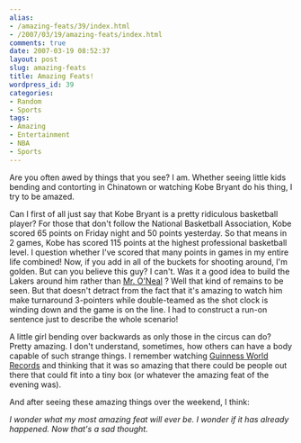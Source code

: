 ```yaml
---
alias:
- /amazing-feats/39/index.html
- /2007/03/19/amazing-feats/index.html
comments: true
date: 2007-03-19 08:52:37
layout: post
slug: amazing-feats
title: Amazing Feats!
wordpress_id: 39
categories:
- Random
- Sports
tags:
- Amazing
- Entertainment
- NBA
- Sports
---
```


Are you often awed by things that you see?  I am.  Whether seeing little kids bending and contorting in Chinatown or watching Kobe Bryant do his thing, I try to be amazed. 

Can I first of all just say that Kobe Bryant is a pretty ridiculous basketball player?  For those that don't follow the National Basketball Association, Kobe scored 65 points on Friday night and 50 points yesterday.  So that means in 2 games, Kobe has scored 115 points at the highest professional basketball level.  I question whether I've scored that many points in games in my entire life combined!  Now, if you add in all of the buckets for shooting around, I'm golden.  But can you believe this guy?  I can't.  Was it a good idea to build the Lakers around him rather than [Mr. O'Neal](http://www.nba.com/playerfile/shaquille_oneal/) ?  Well that kind of remains to be seen.  But that doesn't detract from the fact that it's amazing to watch him make turnaround 3-pointers while double-teamed as the shot clock is winding down and the game is on the line.  I had to construct a run-on sentence just to describe the whole scenario!

A little girl bending over backwards as only those in the circus can do?  Pretty amazing.  I don't understand, sometimes, how others can have a body capable of such strange things.  I remember watching [Guinness World Records](http://www.tv.com/guinness-world-records-primetime/show/10187/summary.html) and thinking that it was so amazing that there could be people out there that could fit into a tiny box (or whatever the amazing feat of the evening was).  


And after seeing these amazing things over the weekend, I think:

_I wonder what my most amazing feat will ever be.  I wonder if it has already happened.  Now that's a sad thought._
